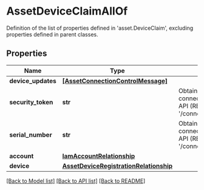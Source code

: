 # AssetDeviceClaimAllOf

Definition of the list of properties defined in 'asset.DeviceClaim', excluding properties defined in parent classes.
## Properties
Name | Type | Description | Notes
------------ | ------------- | ------------- | -------------
**device_updates** | [**[AssetConnectionControlMessage]**](AssetConnectionControlMessage.md) |  | [optional] 
**security_token** | **str** | Obtained from the device connector management UI or API (REST endpoint &#39;/connector/SecurityTokens&#39;). | [optional] 
**serial_number** | **str** | Obtained from the device connector management UI or API (REST endpoint &#39;/connector/DeviceIdentifiers&#39;). | [optional] 
**account** | [**IamAccountRelationship**](IamAccountRelationship.md) |  | [optional] 
**device** | [**AssetDeviceRegistrationRelationship**](AssetDeviceRegistrationRelationship.md) |  | [optional] 

[[Back to Model list]](../README.md#documentation-for-models) [[Back to API list]](../README.md#documentation-for-api-endpoints) [[Back to README]](../README.md)


